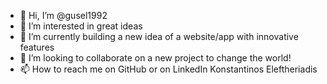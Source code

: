 - 👋 Hi, I’m @gusel1992
- 👀 I’m interested in great ideas
- 🌱 I’m currently building a new idea of 
a website/app with innovative features
- 💞️ I’m looking to collaborate on 
a new project to change the world!
- 📫 How to reach me on GitHub or on LinkedIn Konstantinos Eleftheriadis 

<!---
gusel1992/gusel1992 is a ✨ special ✨ repository because its `README.md` (this file) appears on your GitHub profile.
You can click the Preview link to take a look at your changes.
--->

